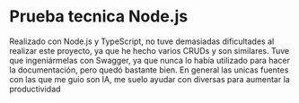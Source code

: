 # Prueba tecnica Node.js

Realizado con Node.js y TypeScript, no tuve demasiadas dificultades al realizar este proyecto, ya que he hecho varios CRUDs y son similares. Tuve que ingeniármelas con Swagger, ya que nunca lo había utilizado para hacer la documentación, pero quedó bastante bien. En general las unicas fuentes con las que me guio son IA, me suelo ayudar con diversas para aumentar la productividad
 

